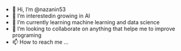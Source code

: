 - 👋 Hi, I’m @nazanin53
- 👀 I’m interestedin growing in AI 
- 🌱 I’m currently learning machine learning and data science 
- 💞️ I’m looking to collaborate on anything that helpe me to improve programing 
- 📫 How to reach me ...

<!---
nazanin53/nazanin53 is a ✨ special ✨ repository because its `README.md` (this file) appears on your GitHub profile.
You can click the Preview link to take a look at your changes.
--->

